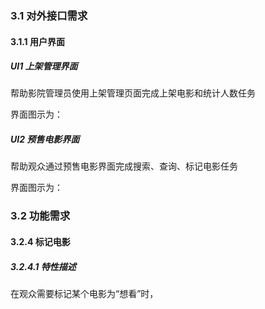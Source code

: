 ### 3.1 对外接口需求

#### 3.1.1 用户界面

##### UI1 上架管理界面

帮助影院管理员使用上架管理页面完成上架电影和统计人数任务

界面图示为：



##### UI2 预售电影界面

帮助观众通过预售电影界面完成搜索、查询、标记电影任务

界面图示为：



### 3.2 功能需求

#### 3.2.4 标记电影

##### 3.2.4.1 特性描述

在观众需要标记某个电影为“想看”时，
